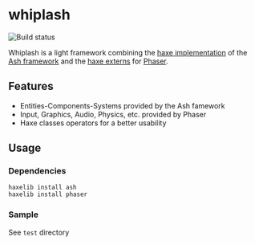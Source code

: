 # whiplash

![Build status](https://travis-ci.org/firefalcom/whiplash.svg?branch=master)

Whiplash is a light framework combining the [haxe implementation](https://github.com/nadako/Ash-Haxe) of the [Ash framework](http://www.ashframework.org/) and the [haxe externs](https://github.com/Blank101/haxe-phaser) for [Phaser](https://github.com/photonstorm/phaser).

## Features
 * Entities-Components-Systems provided by the Ash famework
 * Input, Graphics, Audio, Physics, etc. provided by Phaser
 * Haxe classes operators for a better usability

## Usage

### Dependencies

```shell
haxelib install ash
haxelib install phaser
```

### Sample

See `test` directory
